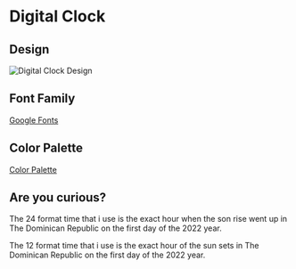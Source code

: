 # Digital Clock

## Design

![Digital Clock Design](design/digital_clock_html.png.png)

## Font Family

[Google Fonts](https://fonts.google.com/share?selection.family=Roboto%20Mono:wght@100)

## Color Palette

[Color Palette](https://coolors.co/4d9de0-e15554-e1bc29-3bb273-7768ae)

## Are you curious?

The 24 format time that i use is the exact hour when the son rise went up in The Dominican Republic on the first day of the 2022 year.

The 12 format time that i use is the exact hour of the sun sets in The Dominican Republic on the first day of the 2022 year.
